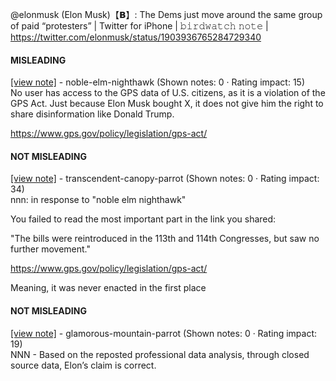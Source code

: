 @elonmusk (Elon Musk)【𝗕】: The Dems just move around the same group of paid “protesters” | Twitter for iPhone | 𝚋𝚒𝚛𝚍𝚠𝚊𝚝𝚌𝚑 𝚗𝚘𝚝𝚎 | https://twitter.com/elonmusk/status/1903936765284729340

#### MISLEADING

[[view note]](https://x.com/i/birdwatch/n/1903965802769899726) - noble-elm-nighthawk (Shown notes: 0 · Rating impact: 15)\
No user has access to the GPS data of U.S. citizens, as it is a violation of the GPS Act. Just because Elon Musk bought X, it does not give him the right to share disinformation like Donald Trump.

https://www.gps.gov/policy/legislation/gps-act/

#### NOT MISLEADING

[[view note]](https://x.com/i/birdwatch/n/1903983932229751164) - transcendent-canopy-parrot (Shown notes: 0 · Rating impact: 34)\
nnn: in response to "noble elm nighthawk"

You failed to read the most important part in the link you shared:

"The bills were reintroduced in the 113th and 114th Congresses, but saw no further movement."

https://www.gps.gov/policy/legislation/gps-act/

Meaning, it was never enacted in the first place



#### NOT MISLEADING

[[view note]](https://x.com/i/birdwatch/n/1903983727283237252) - glamorous-mountain-parrot (Shown notes: 0 · Rating impact: 19)\
NNN - Based on the reposted professional data analysis, through closed source data, Elon’s claim is correct.
